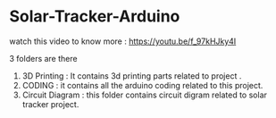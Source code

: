 # Solar-Tracker-Arduino
watch this video to know more : https://youtu.be/f_97kHJky4I


3 folders are there 
1. 3D Printing : It contains 3d printing parts related to project .
2. CODING : it contains all the arduino coding related to this project.
3. Circuit Diagram : this folder contains circuit digram related to solar tracker project.

